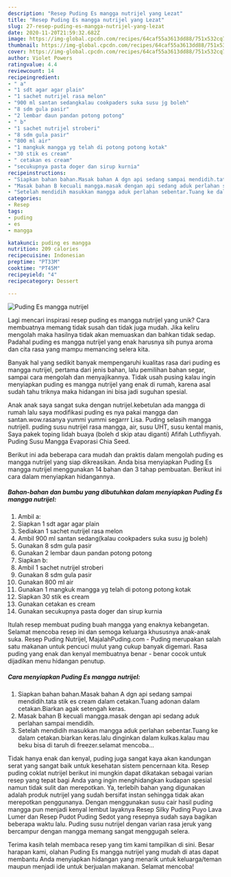 ```yaml
---
description: "Resep Puding Es mangga nutrijel yang Lezat"
title: "Resep Puding Es mangga nutrijel yang Lezat"
slug: 27-resep-puding-es-mangga-nutrijel-yang-lezat
date: 2020-11-20T21:59:32.682Z
image: https://img-global.cpcdn.com/recipes/64caf55a3613dd88/751x532cq70/puding-es-mangga-nutrijel-foto-resep-utama.jpg
thumbnail: https://img-global.cpcdn.com/recipes/64caf55a3613dd88/751x532cq70/puding-es-mangga-nutrijel-foto-resep-utama.jpg
cover: https://img-global.cpcdn.com/recipes/64caf55a3613dd88/751x532cq70/puding-es-mangga-nutrijel-foto-resep-utama.jpg
author: Violet Powers
ratingvalue: 4.4
reviewcount: 14
recipeingredient:
- " a"
- "1 sdt agar agar plain"
- "1 sachet nutrijel rasa melon"
- "900 ml santan sedangkalau cookpaders suka susu jg boleh"
- "8 sdm gula pasir"
- "2 lembar daun pandan potong potong"
- " b"
- "1 sachet nutrijel stroberi"
- "8 sdm gula pasir"
- "800 ml air"
- "1 mangkuk mangga yg telah di potong potong kotak"
- "30 stik es cream"
- " cetakan es cream"
- "secukupnya pasta doger dan sirup kurnia"
recipeinstructions:
- "Siapkan bahan bahan.Masak bahan A dgn api sedang sampai mendidih.tata stik es cream dalam cetakan.Tuang adonan dalam cetakan.Biarkan agak setengah keras."
- "Masak bahan B kecuali mangga.masak dengan api sedang aduk perlahan sampai mendidih."
- "Setelah mendidih masukkan mangga aduk perlahan sebentar.Tuang ke dalam cetakan.biarkan keras.lalu dinginkan dalam kulkas.kalau mau beku bisa di taruh di freezer.selamat mencoba..."
categories:
- Resep
tags:
- puding
- es
- mangga

katakunci: puding es mangga 
nutrition: 209 calories
recipecuisine: Indonesian
preptime: "PT33M"
cooktime: "PT45M"
recipeyield: "4"
recipecategory: Dessert

---
```



![Puding Es mangga nutrijel](https://img-global.cpcdn.com/recipes/64caf55a3613dd88/751x532cq70/puding-es-mangga-nutrijel-foto-resep-utama.jpg)

Lagi mencari inspirasi resep puding es mangga nutrijel yang unik? Cara membuatnya memang tidak susah dan tidak juga mudah. Jika keliru mengolah maka hasilnya tidak akan memuaskan dan bahkan tidak sedap. Padahal puding es mangga nutrijel yang enak harusnya sih punya aroma dan cita rasa yang mampu memancing selera kita.

Banyak hal yang sedikit banyak mempengaruhi kualitas rasa dari puding es mangga nutrijel, pertama dari jenis bahan, lalu pemilihan bahan segar, sampai cara mengolah dan menyajikannya. Tidak usah pusing kalau ingin menyiapkan puding es mangga nutrijel yang enak di rumah, karena asal sudah tahu triknya maka hidangan ini bisa jadi suguhan spesial.

Anak anak saya sangat suka dengan nutrijel.kebetulan ada mangga di rumah lalu saya modifikasi puding es nya pakai mangga dan santan.wow.rasanya yummi yummi segarrr Lisa. Puding selasih mangga nutrijell. puding susu nutrijel rasa mangga, air, susu UHT, susu kental manis, Saya pakek toping lidah buaya (boleh d skip atau diganti) Afifah Luthfiyyah. Puding Susu Mangga Evaporasi Chia Seed.


Berikut ini ada beberapa cara mudah dan praktis dalam mengolah puding es mangga nutrijel yang siap dikreasikan. Anda bisa menyiapkan Puding Es mangga nutrijel menggunakan 14 bahan dan 3 tahap pembuatan. Berikut ini cara dalam menyiapkan hidangannya.

<!--inarticleads1-->

##### Bahan-bahan dan bumbu yang dibutuhkan dalam menyiapkan Puding Es mangga nutrijel:

1. Ambil  a:
1. Siapkan 1 sdt agar agar plain
1. Sediakan 1 sachet nutrijel rasa melon
1. Ambil 900 ml santan sedang(kalau cookpaders suka susu jg boleh)
1. Gunakan 8 sdm gula pasir
1. Gunakan 2 lembar daun pandan potong potong
1. Siapkan  b:
1. Ambil 1 sachet nutrijel stroberi
1. Gunakan 8 sdm gula pasir
1. Gunakan 800 ml air
1. Gunakan 1 mangkuk mangga yg telah di potong potong kotak
1. Siapkan 30 stik es cream
1. Gunakan  cetakan es cream
1. Gunakan secukupnya pasta doger dan sirup kurnia


Itulah resep membuat puding buah mangga yang enaknya kebangetan. Selamat mencoba resep ini dan semoga keluarga khususnya anak-anak suka. Resep Puding Nutrijel, MajalahPuding.com - Puding merupakan salah satu makanan untuk pencuci mulut yang cukup banyak digemari. Rasa puding yang enak dan kenyal membuatnya benar - benar cocok untuk dijadikan menu hidangan penutup. 

<!--inarticleads2-->

##### Cara menyiapkan Puding Es mangga nutrijel:

1. Siapkan bahan bahan.Masak bahan A dgn api sedang sampai mendidih.tata stik es cream dalam cetakan.Tuang adonan dalam cetakan.Biarkan agak setengah keras.
1. Masak bahan B kecuali mangga.masak dengan api sedang aduk perlahan sampai mendidih.
1. Setelah mendidih masukkan mangga aduk perlahan sebentar.Tuang ke dalam cetakan.biarkan keras.lalu dinginkan dalam kulkas.kalau mau beku bisa di taruh di freezer.selamat mencoba...


Tidak hanya enak dan kenyal, puding juga sangat kaya akan kandungan serat yang sangat baik untuk kesehatan sistem pencernaan kita. Resep puding coklat nutrijel berikut ini mungkin dapat dikatakan sebagai varian resep yang tepat bagi Anda yang ingin menghidangkan kudapan spesial namun tidak sulit dan merepotkan. Ya, terlebih bahan yang digunakan adalah produk nutrijel yang sudah bersifat instan sehingga tidak akan merepotkan penggunanya. Dengan menggunakan susu cair hasil puding mangga pun menjadi kenyal lembut layaknya Resep Silky Puding Puyo Lava Lumer dan Resep Pudot Puding Sedot yang resepnya sudah saya bagikan beberapa waktu lalu. Puding susu nutrijel dengan varian rasa jeruk yang bercampur dengan mangga memang sangat menggugah selera. 

Terima kasih telah membaca resep yang tim kami tampilkan di sini. Besar harapan kami, olahan Puding Es mangga nutrijel yang mudah di atas dapat membantu Anda menyiapkan hidangan yang menarik untuk keluarga/teman maupun menjadi ide untuk berjualan makanan. Selamat mencoba!
